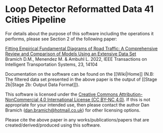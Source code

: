 # Loop Detector Reformatted Data 41 Cities Pipeline

For details about the purpose of this software including the operations it performs, please see Section 2 of the following paper:

[Fitting Empirical Fundamental Diagrams of Road Traffic: A Comprehensive Review and Comparison of Models Using an Extensive Data Set](https://ieeexplore.ieee.org/document/9703273) \
Bramich D.M., Menendez M. & Ambuhl L. 2022, IEEE Transactions on Intelligent Transportation Systems, 23, 14104

Documentation on the software can be found on the [[Wiki|Home]] (N.B: The filtered data set presented in the above paper is the output of [[Stage 2b|Stage 2b: Output Data Format]]).

This software is licensed under the [Creative Commons Attribution-NonCommercial 4.0 International License (CC BY-NC 4.0)](http://creativecommons.org/licenses/by-nc/4.0/). If this is
not appropriate for your intended use, then please contact the author Dan Bramich (dan.bramich@hotmail.co.uk) for other licensing options.

Please cite the above paper in any works/publications/papers that are created/derived/produced using this software.
